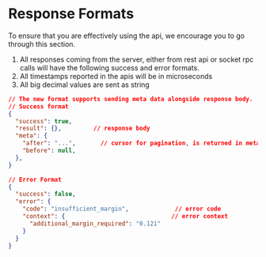 # Response Formats
To ensure that you are effectively using the api, we encourage you to go through this section. 

1. All responses coming from the server, either from rest api or socket rpc calls will have the following success and error formats.
2. All timestamps reported in the apis will be in microseconds
3. All big decimal values are sent as string


```json
// The new format supports sending meta data alongside response body. 
// Success format
{
  "success": true,
  "result": {},         // response body
  "meta": {
    "after": "...",       // cursor for pagination, is returned in meta
    "before": null,
  },
}

// Error Format
{
  "success": false,
  "error": {
    "code": "insufficient_margin",             // error code
    "context": {                              // error context
      "additional_margin_required": "0.121"
    }
  }
}
```
